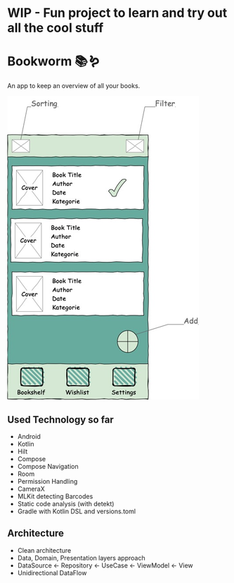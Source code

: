 # WIP - Fun project to learn and try out all the cool stuff

# Bookworm 📚🪱

An app to keep an overview of all your books.    

![wireframe](https://github.com/camina-apps/Bookworm/blob/main/Untitled%20Diagram.jpg "Logo Title Text 1")


## Used Technology so far
- Android
- Kotlin
- Hilt
- Compose
- Compose Navigation
- Room
- Permission Handling
- CameraX
- MLKit detecting Barcodes
- Static code analysis (with detekt)
- Gradle with Kotlin DSL and versions.toml

## Architecture
- Clean architecture
- Data, Domain, Presentation layers approach
- DataSource <- Repository <- UseCase <- ViewModel <- View
- Unidirectional DataFlow  
